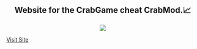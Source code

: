 <h2 align="center">
  <strong>Website for the CrabGame cheat CrabMod.📈</strong>
</h2>
<p align="center">
  <img src="https://user-images.githubusercontent.com/34707863/140308167-1b242162-02b0-4746-9b31-0b8d4e0eaa06.png">

  <a href="https://crabmod.com">Visit Site</a>
</p>
